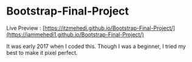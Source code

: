 # Bootstrap-Final-Project
Live Preview : [https://itzmehedi.github.io/Bootstrap-Final-Project/](https://iammehedi1.github.io/Bootstrap-Final-Project/)





It was early 2017 when I coded this. Though I was a beginner, I tried my best to make it pixel perfect.
